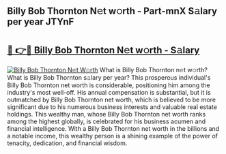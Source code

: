 ## Billy Bob Thornton N𝚎t w𝚘rth - Part-mnX S𝚊lary per year JTYnF

# <h2><a href="http://gc3ab1.nevu.top/?p=Billy+Bob+Thornton">🔗 👉🔴 Billy Bob Thornton N𝚎t w𝚘rth - S𝚊lary</a></h2>

[![Billy Bob Thornton N𝚎t W𝚘rth](https://i.imgur.com/Oavwk0R.jpeg)](http://gc3ab1.nevu.top/?p=Billy+Bob+Thornton)
What is Billy Bob Thornton n𝚎t w𝚘rth? What is Billy Bob Thornton s𝚊lary per year?
This prosperous individual's Billy Bob Thornton net worth is considerable, positioning him among the industry's most well-off. His annual compensation is substantial, but it is outmatched by Billy Bob Thornton net worth, which is believed to be more significant due to his numerous business interests and valuable real estate holdings. This wealthy man, whose Billy Bob Thornton net worth ranks among the highest globally, is celebrated for his business acumen and financial intelligence. With a Billy Bob Thornton net worth in the billions and a notable income, this wealthy person is a shining example of the power of tenacity, dedication, and financial wisdom.
